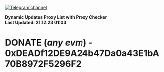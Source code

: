 [![Telegram channel](https://img.shields.io/endpoint?url=https://runkit.io/damiankrawczyk/telegram-badge/branches/master?url=https://t.me/n4z4v0d)](https://t.me/n4z4v0d) 

**Dynamic Updates Proxy List with Proxy Checker**  
**Last Updated: 21.12.23 01:03**

# DONATE (_any evm_) - 0xDEADf12DE9A24b47Da0a43E1bA70B8972F5296F2
